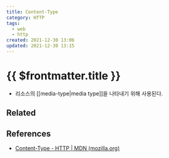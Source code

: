 ```yaml
---
title: Content-Type
category: HTTP
tags:
  - web
  - http
created: 2021-12-30 13:06
updated: 2021-12-30 13:15
---
```


# {{ $frontmatter.title }}

- 리소스의 [[media-type|media type]]을 나타내기 위해 사용된다.

## Related

## References

- [Content-Type - HTTP | MDN (mozilla.org)](https://developer.mozilla.org/ko/docs/Web/HTTP/Headers/Content-Type)
